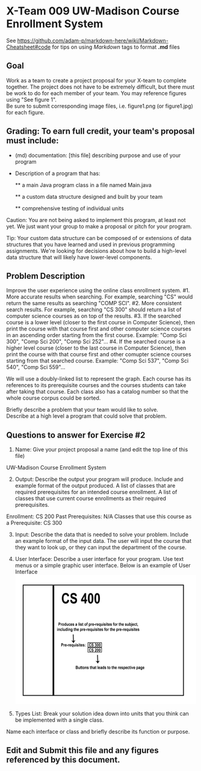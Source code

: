 # X-Team 009 UW-Madison Course Enrollment System 

See https://github.com/adam-p/markdown-here/wiki/Markdown-Cheatsheet#code for tips on using *Markdown* tags to format __.md__ files

## Goal

Work as a team to create a project proposal for your X-team to complete together.
The project does not have to be extremely difficult,
but there must be work to do for each member of your team.
You may reference figures using "See figure 1".  
Be sure to submit corresponding image files, i.e. figure1.png (or figure1.jpg) for each figure.

## Grading: To earn full credit, your team's proposal must include:

* (md) documentation: [this file] describing purpose and use of your program

* Description of a program that has:

  ** a main Java program class in a file named Main.java
  
  ** a custom data structure designed and built by your team
  
  ** comprehensive testing of individual units
  
 Caution: You are not being asked to implement this program, at least not yet. 
 We just want your group to make a proposal or pitch for your program.
 
 Tip: Your custom data structure can be composed of or extensions of data structures that you have learned and used in previous programming assignments.  We're looking for decisions about how to build a high-level data structure that will likely have lower-level components.

## Problem Description

Improve the user experience using the online class enrollment system.
#1. More accurate results when searching. For example, searching "CS" would return the same results as searching "COMP SCI".
#2. More consistent search results. For example, searching "CS 300" should return a list of computer science courses as on top of the results.
#3. If the searched course is a lower level (closer to the first course in Computer Science), then print the course with that course first and other computer science courses in an ascending order starting from the first course. Example: "Comp Sci 300", "Comp Sci 200", "Comp Sci 252"... 
#4. If the searched course is a higher level course (closer to the last course in Computer Science), then print the course with that course first and other comupter science courses starting from that searched course. Example: "Comp Sci 537", "Comp Sci 540", "Comp Sci 559"...

We will use a doubly-linked list to represent the graph. Each course has its references to its prerequisite courses and the courses students can take after taking that course. Each class also has a catalog number so that the whole course corpus could be sorted.

Briefly describe a problem that your team would like to solve.  
Describe at a high level a program that could solve that problem.

## Questions to answer for Exercise #2

1. Name: Give your project proposal a name (and edit the top line of this file)

UW-Madison Course Enrollment System

2. Output: Describe the output your program will produce.  Include and example format of the output produced.
A list of classes that are required prerequisites for an intended course enrollment.
A list of classes that use current course enrollments as their required prerequisites.

Enrollment: CS 200
Past Prerequisites: N/A
Classes that use this course as a Prerequisite: CS 300

3. Input: Describe the data that is needed to solve your problem. Include an example format of the input data.
The user will input the course that they want to look up,
or they can input the department of the course.


4. User Interface: Describe a user interface for your program.  Use text menus or a simple graphic user interface.
Below is an example of User Interface
![alt text][UI]

[UI]: https://github.com/rhe33/cs400-X-Team-009/blob/master/UserInterface.png "Example User Interface"



5. Types List: Break your solution idea down into units that you think can be implemented with a single class.



Name each interface or class and briefly describe its function or purpose.


## Edit and Submit this file and any figures referenced by this document.

